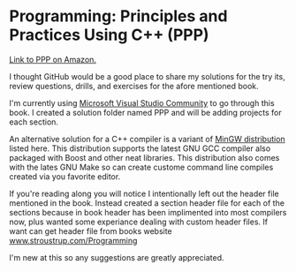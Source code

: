 # Programming: Principles and Practices Using C++ (PPP)
[Link to PPP on Amazon.](https://www.amazon.com/Programming-Principles-Practice-Using-2nd/dp/0321992784/ref=sr_1_1?s=books&ie=UTF8&qid=1444058171&sr=1-1&keywords=Programming%3A+Principles+and+Practice+Using+C%2B%2B)

I thought GitHub would be a good place to share my solutions for the try its, review questions, drills, and exercises for the afore mentioned book.

I'm currently using [Microsoft Visual Studio Community](https://www.visualstudio.com/en-us/products/visual-studio-community-vs.aspx) to go through this book.
I created a solution folder named PPP and will be adding projects for each section.

An alternative solution for a C++ compiler is a variant of [MinGW distribution](https://nuwen.net/mingw.html) listed here.
This distribution supports the latest GNU GCC compiler also packaged with Boost and other neat libraries.
This distribution also comes with the lates GNU Make so can create custome command line compiles created via you favorite editor.

If you're reading along you will notice I intentionally left out the header file mentioned in the book.  Instead created a section header file for each of the sections 
because in book header has been implimented into most compilers now, plus wanted some experiance dealing with custom header files.
If want can get header file from books website www.stroustrup.com/Programming

I'm new at this so any suggestions are greatly appreciated.
